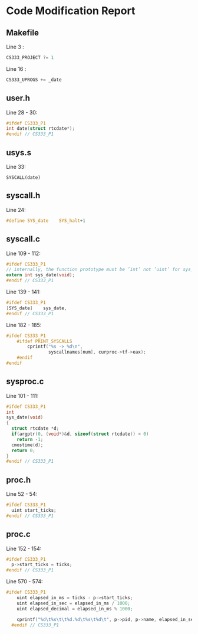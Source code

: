 # Code Modification Report

## Makefile
Line 3 :
```C
CS333_PROJECT ?= 1
```
Line 16 :
```C
CS333_UPROGS += _date
```

## user.h
Line 28 - 30:
```C
#ifdef CS333_P1
int date(struct rtcdate*);
#endif // CS333_P1
```

## usys.s
Line 33:
```
SYSCALL(date)
```

## syscall.h
Line 24:
```C
#define SYS_date    SYS_halt+1
```

## syscall.c
Line 109 - 112:
```C
#ifdef CS333_P1
// internally, the function prototype must be ’int’ not ’uint’ for sys_date()
extern int sys_date(void);
#endif // CS333_P1
```
Line 139 - 141:
```C
#ifdef CS333_P1
[SYS_date]    sys_date,
#endif // CS333_P1
```
Line 182 - 185:
```C
#ifdef CS333_P1
    #ifdef PRINT_SYSCALLS
        cprintf("%s -> %d\n",
                syscallnames[num], curproc->tf->eax);
    #endif
#endif
```

## sysproc.c
Line 101 - 111:
```C
#ifdef CS333_P1
int
sys_date(void)
{
  struct rtcdate *d;
  if(argptr(0, (void*)&d, sizeof(struct rtcdate)) < 0)
    return -1;
  cmostime(d);
  return 0;
}
#endif // CS333_P1
```

## proc.h
Line 52 - 54:
```C
#ifdef CS333_P1
  uint start_ticks;
#endif // CS333_P1
```

## proc.c
Line 152 - 154:
```C
#ifdef CS333_P1
  p->start_ticks = ticks;
#endif // CS333_P1
```
Line 570 - 574:
```C
#ifdef CS333_P1
    uint elapsed_in_ms = ticks - p->start_ticks;
    uint elapsed_in_sec = elapsed_in_ms / 1000;
    uint elapsed_decimal = elapsed_in_ms % 1000;

    cprintf("%d\t%s\t\t%d.%d\t%s\t%d\t", p->pid, p->name, elapsed_in_sec, elapsed_decimal, state_string, p->sz);
  #endif // CS333_P1
```